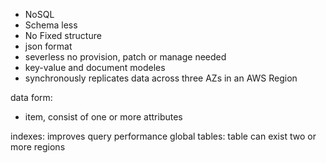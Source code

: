 - NoSQL
- Schema less
- No Fixed structure
- json format
- severless no provision, patch or manage needed
- key-value and document modeles
- synchronously replicates data across three AZs in an AWS Region



data form:

- item, consist of one or more attributes

indexes: improves query performance
global tables: table can exist two or more regions